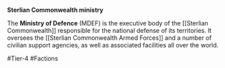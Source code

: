 **Sterlian Commonwealth ministry**

The **Ministry of Defence** (MDEF) is the executive body of the [[Sterlian Commonwealth]] responsible for the national defense of its territories. It oversees the [[Sterlian Commonwealth Armed Forces]] and a number of civilian support agencies, as well as associated facilities all over the world.

#Tier-4 #Factions 